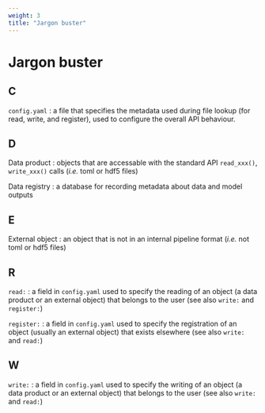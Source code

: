 ```yaml
---
weight: 3
title: "Jargon buster"
---
```


# Jargon buster

## C

`config.yaml`
: a file that specifies the metadata used during file lookup (for read, write, and register), used to configure the overall API behaviour.

## D

Data product
: objects that are accessable with the standard API `read_xxx()`, `write_xxx()` calls (*i.e.* toml or hdf5 files)

Data registry
: a database for recording metadata about data and model outputs

## E
External object
: an object that is not in an internal pipeline format (*i.e.* not toml or hdf5 files)

## R
`read:`
: a field in `config.yaml` used to specify the reading of an object (a data product or an external object) that belongs to the user (see also `write:` and `register:`)

`register:`
: a field in `config.yaml` used to specify the registration of an object (usually an external object) that exists elsewhere (see also `write:` and `read:`)

## W
`write:`
: a field in `config.yaml` used to specify the writing of an object (a data product or an external object) that belongs to the user (see also `write:` and `read:`)